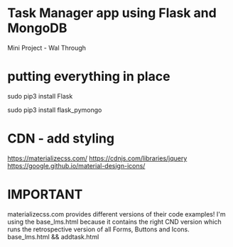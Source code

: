 # Task Manager app using Flask and MongoDB

Mini Project - Wal Through

# putting everything in place
sudo pip3 install Flask

sudo pip3 install flask_pymongo



# CDN - add styling
https://materializecss.com/
https://cdnjs.com/libraries/jquery
https://google.github.io/material-design-icons/

# IMPORTANT
materializecss.com provides different versions of their code examples!
I'm using the base_lms.html because it contains the right CND version which
runs the retrospective version of all Forms, Buttons and Icons.
base_lms.html  && addtask.html
